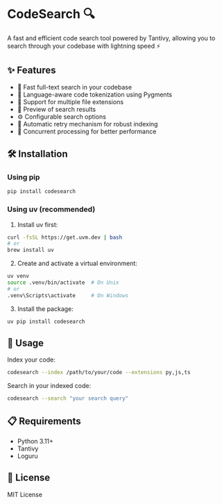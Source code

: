 # CodeSearch 🔍

A fast and efficient code search tool powered by Tantivy, allowing you to search through your codebase with lightning speed ⚡

## ✨ Features

- 🚀 Fast full-text search in your codebase
- 🎯 Language-aware code tokenization using Pygments
- 📁 Support for multiple file extensions
- 👀 Preview of search results
- ⚙️ Configurable search options
- 🔄 Automatic retry mechanism for robust indexing
- 🚦 Concurrent processing for better performance

## 🛠️ Installation

### Using pip
```bash
pip install codesearch
```

### Using uv (recommended)
1. Install uv first:
```bash
curl -fsSL https://get.uvm.dev | bash
# or
brew install uv
```

2. Create and activate a virtual environment:
```bash
uv venv
source .venv/bin/activate  # On Unix
# or
.venv\Scripts\activate     # On Windows
```

3. Install the package:
```bash
uv pip install codesearch
```

## 🚀 Usage

Index your code:
```bash
codesearch --index /path/to/your/code --extensions py,js,ts
```

Search in your indexed code:
```bash
codesearch --search "your search query"
```

## 📋 Requirements

- Python 3.11+
- Tantivy
- Loguru

## 📄 License

MIT License
